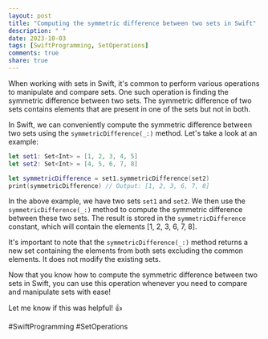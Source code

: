 ```yaml
---
layout: post
title: "Computing the symmetric difference between two sets in Swift"
description: " "
date: 2023-10-03
tags: [SwiftProgramming, SetOperations]
comments: true
share: true
---
```


When working with sets in Swift, it's common to perform various operations to manipulate and compare sets. One such operation is finding the symmetric difference between two sets. The symmetric difference of two sets contains elements that are present in one of the sets but not in both.

In Swift, we can conveniently compute the symmetric difference between two sets using the `symmetricDifference(_:)` method. Let's take a look at an example:

```swift
let set1: Set<Int> = [1, 2, 3, 4, 5]
let set2: Set<Int> = [4, 5, 6, 7, 8]

let symmetricDifference = set1.symmetricDifference(set2)
print(symmetricDifference) // Output: [1, 2, 3, 6, 7, 8]
```

In the above example, we have two sets `set1` and `set2`. We then use the `symmetricDifference(_:)` method to compute the symmetric difference between these two sets. The result is stored in the `symmetricDifference` constant, which will contain the elements [1, 2, 3, 6, 7, 8].

It's important to note that the `symmetricDifference(_:)` method returns a new set containing the elements from both sets excluding the common elements. It does not modify the existing sets.

Now that you know how to compute the symmetric difference between two sets in Swift, you can use this operation whenever you need to compare and manipulate sets with ease!

Let me know if this was helpful! 👍

#SwiftProgramming #SetOperations